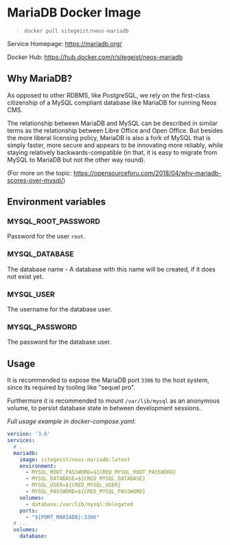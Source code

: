 # MariaDB Docker Image

> `docker pull sitegeist/neos-mariadb`

Service Homepage: https://mariadb.org/

Docker Hub: https://hub.docker.com/r/sitegeist/neos-mariadb

## Why MariaDB?

As opposed to other RDBMS, like PostgreSQL, we rely on the first-class citizenship of a MySQL compliant database like MariaDB for running Neos CMS.

The relationship between MariaDB and MySQL can be described in similar terms as the relationship between Libre Office and Open Office. But besides the more liberal licensing policy, MariaDB is also a fork of MySQL that is simply faster, more secure and appears to be innovating more reliably, while staying relatively backwards-compatible (in that, it is easy to migrate from MySQL to MariaDB but not the other way round).

(For more on the topic: https://opensourceforu.com/2018/04/why-mariadb-scores-over-mysql/)

## Environment variables

### MYSQL_ROOT_PASSWORD

Password for the user `root`.

### MYSQL_DATABASE

The database name - A database with this name will be created, if it does not exist yet.

### MYSQL_USER

The username for the database user.

### MYSQL_PASSWORD

The password for the database user.

## Usage

It is recommended to expose the MariaDB port `3306` to the host system, since its required by tooling like "sequel pro".

Furthermore it is recommended to mount `/var/lib/mysql` as an anonymous volume, to persist database state in between development sessions.

*Full usage example in docker-compose.yaml:*
```yaml
version: '3.6'
services:
  # ...
  mariadb:
    image: sitegeist/neos-mariadb:latest
    environment:
      - MYSQL_ROOT_PASSWORD=${CRED_MYSQL_ROOT_PASSWORD}
      - MYSQL_DATABASE=${CRED_MYSQL_DATABASE}
      - MYSQL_USER=${CRED_MYSQL_USER}
      - MYSQL_PASSWORD=${CRED_MYSQL_PASSWORD}
    volumes:
      - database:/var/lib/mysql:delegated
    ports:
      - "${PORT_MARIADB}:3306"
  # ...
  volumes:
    database:
```